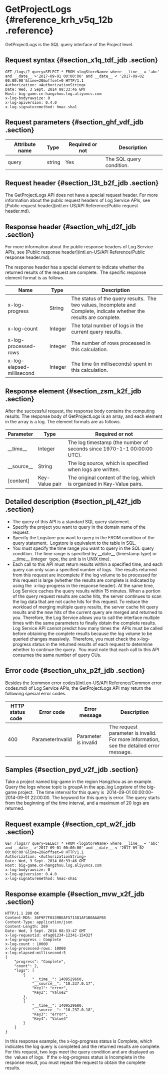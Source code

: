 # GetProjectLogs {#reference_krh_v5q_12b .reference}

GetProjectLogs is the SQL query interface of the Project level.

## Request syntax {#section_x1q_tdf_jdb .section}

```
GET /logs/? query=SELECT * FROM <logStoreName> where __line__ = 'abc' and __date__ >'2017-09-01 00:00:00' and __date__ < '2017-09-02 00:00:00'&line=20&offset=0 HTTP/1.1
Authorization: <AuthorizationString>
Date: Wed, 3 Sept. 2014 08:33:46 GMT
Host: big-game.cn-hangzhou.log.aliyuncs.com
x-log-bodyrawsize: 0
x-log-apiversion: 0.4.0
x-log-signaturemethod: hmac-sha1
```

## Request parameters {#section_ghf_vdf_jdb .section}

|Attribute name|Type |Required or not|Description|
|--------------|-----|---------------|-----------|
|query|string|Yes|The SQL query condition.|

## Request header {#section_l3t_b2f_jdb .section}

The GetProjectLogs API does not have a special request header. For more information about the public request headers of Log Service APIs, see [Public request header](intl.en-US/API Reference/Public request header.md).

## Response header {#section_whj_d2f_jdb .section}

For more information about the public response headers of Log Service APIs, see [Public response header](intl.en-US/API Reference/Public response header.md).

The response header has a special element to indicate whether the returned results of the request are complete.  The specific response element format is as follows.

|Name |Type |Description|
|-----|-----|-----------|
|x-log-progress|String|The status of the query results.  The two values, Incomplete and Complete, indicate whether the results are complete.|
|x-log-count|Integer|The total number of logs in the current query results.|
|x-log-processed-rows|Integer|The number of rows processed in this calculation.|
|x-log-elapsed-millisecond|Integer|The time \(in milliseconds\) spent in this calculation.|

## Response element {#section_zsm_k2f_jdb .section}

After the successful request, the response body contains the computing results. The response body of GetProjectLogs is an array, and each element in the array is a log. The element formats are as follows.

|Parameter|Type |Required or not|
|---------|-----|---------------|
|\_\_time\_\_|Integer|The log timestamp \(the number of seconds since 1970-1-1 00:00:00 UTC\).|
|\_\_source\_\_|String|The log source, which is specified when logs are written.|
|\[content\]|Key-Value pair|The original content of the log, which is organized in Key-Value pairs.|

## Detailed description {#section_plj_42f_jdb .section}

-   The query of this API is a standard SQL query statement.
-   Specify the project you want to query in the domain name of the request.
-   Specify the Logstore you want to query in the FROM condition of the query statement.  Logstore is equivalent to the table in SQL.
-   You must specify the time range you want to query in the SQL query condition. The time range is specified by \_\_date\_\_ \(timestamp type\) or \_\_time\_\_ \(integer  type, the unit is in UNIX time\).
-   Each call to this API must return results within a specified time, and each query can only scan a specified number of logs.  The results returned from this request are incomplete if the log volume to be processed for this request is large \(whether the results are complete is indicated by using the  x-log-progress in the response header\). At the same time, Log Service caches the query results within 15 minutes. When a portion of the query request results are cache hits, the server continues to scan the log data that are not cache hits for this request. To reduce the workload of merging multiple query results, the server cache hit query results and the new hits of the current query are merged and returned to you. Therefore, the Log Service allows you to call the interface multiple times with the same parameters to finally obtain the complete results. Log Service API cannot predict how many times the  APIs must be called before obtaining the complete results because the log volume to be queried changes massively.  Therefore, you must check the x-log-progress status in the returned results of each request to determine whether to continue the query.  You must note that each call to this API consumes the same number of query CUs.

## Error code {#section_uhx_p2f_jdb .section}

Besides the [common error codes](intl.en-US/API Reference/Common error codes.md) of Log Service APIs, the GetProjectLogs API may return the following special error codes.

|HTTP status code  |Error code|Error message|Description|
|------------------|----------|-------------|-----------|
|400 |ParameterInvalid|Parameter is invalid|The request parameter is invalid. For more information, see the detailed error message.|

## Samples {#section_pyd_v2f_jdb .section}

Take a project named big-game in the region Hangzhou as an example. Query the logs whose topic is groupA in the app\_log Logstore of the big-game project.  The time interval for this query is  2014-09-01 00:00:00–2014-09-01 22:00:00. The keyword for this query is error. The query starts from the beginning of the time interval, and a maximum of 20 logs are returned.

## Request example {#section_cpt_w2f_jdb .section}

```
GET /logs/? query=SELECT * FROM <logStoreName> where __line__ = 'abc' and __date__ >'2017-09-01 00:00:00' and __date__ < '2017-09-02 00:00:00'&line=20&offset=0 HTTP/1.1
Authorization: <AuthorizationString>
Date: Wed, 3 Sept. 2014 08:33:46 GMT
Host: big-game.cn-hangzhou.log.aliyuncs.com
x-log-bodyrawsize: 0
x-log-apiversion: 0.4.0
x-log-signaturemethod: hmac-sha1
```

## Response example {#section_mvw_x2f_jdb .section}

```
HTTP/1.1 200 OK
Content-MD5: 36F9F7F0339BEAF571581AF1B0AAAFB5
Content-Type: application/json
Content-Length: 269
Date: Wed, 3 Sept. 2014 08:33:47 GMT
x-log-requestid: efag01234-12341-15432f
x-log-progress : Complete
x-log-count : 10000
x-log-processed-rows: 10000
x-log-elapsed-millisecond:5
{
    "progress": "Complete",
    "count": 2,
    "logs": [
        {
            "__time__": 1409529660,
            "__source__": "10.237.0.17",
            "Key1": "error",
            "Key2": "Value2"
        },
        {
            "__time__": 1409529680,
            "__source__": "10.237.0.18",
            "Key3": "error",
            "Key4": "Value4"
        }
    ]
}
```

In this response example, the x-log-progress status is Complete, which indicates the log query is completed and the returned results are complete.  For this request, two logs meet the query condition and are displayed as the  values of logs.  If the x-log-progress status is Incomplete in the response result, you must repeat the request to obtain the complete results. 

